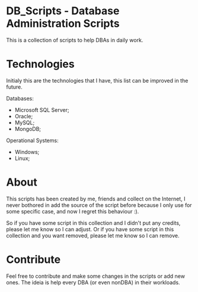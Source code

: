 # DB_Scripts - Database Administration Scripts

This is a collection of scripts to help DBAs in daily work.

# Technologies

Initialy this are the technologies that I have, this list can be improved in the future.

Databases:
* Microsoft SQL Server;
* Oracle;
* MySQL;
* MongoDB;

Operational Systems:
* Windows;
* Linux;

# About

This scripts has been created by me, friends and collect on the Internet, I never bothored in add the source of the script before because I only use for some specific case, and now I regret this behaviour :).

So if you have some script in this collection and I didn't put any credits, please let me know so I can adjust.
Or if you have some script in this collection and you want removed, please let me know so I can remove.

# Contribute

Feel free to contribute and make some changes in the scripts or add new ones. The ideia is help every DBA (or even nonDBA) in their workloads.



